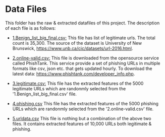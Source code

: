 # Data Files

This folder has the raw & extracted datafiles of this project. The description of each file is as follows:

* [1.Benign_list_big_final.csv:](https://github.com/shreyagopal/Phishing-Website-Detection-by-Machine-Learning-Techniques/blob/master/DataFiles/1.Benign_list_big_final.csv) This file has list of legitimate urls. The total count is 35,300. The source of the dataset is University of New Brunswick, https://www.unb.ca/cic/datasets/url-2016.html. 

* [2.online-valid.csv:](https://github.com/shreyagopal/Phishing-Website-Detection-by-Machine-Learning-Techniques/blob/master/DataFiles/2.online-valid.csv) This file is downloaded from the opensource service called PhishTank. This service provide a set of phishing URLs in multiple formats like csv, json etc. that gets updated hourly. To download the latest data: https://www.phishtank.com/developer_info.php.

* [3.legitimate.csv:](https://github.com/shreyagopal/Phishing-Website-Detection-by-Machine-Learning-Techniques/blob/master/DataFiles/3.legitimate.csv) This file has the extracted features of the 5000 legitimate URLs which are randonmly selected from the '1.Benign_list_big_final.csv' file.

* [4.phishing.csv](https://github.com/shreyagopal/Phishing-Website-Detection-by-Machine-Learning-Techniques/blob/master/DataFiles/4.phishing.csv) This file has the extracted features of the 5000 phishing URLs which are randonmly selected from the '2.online-valid.csv' file.

* [5.urldata.csv](https://github.com/shreyagopal/Phishing-Website-Detection-by-Machine-Learning-Techniques/blob/master/DataFiles/5.urldata.csv) This file is nothing but a combination of the above two files. It contains extracted features of 10,000 URLs both legitimate & phishing.
